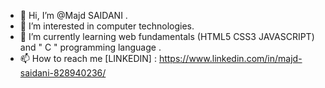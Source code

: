 - 👋 Hi, I’m @Majd SAIDANI .
- 👀 I’m interested in computer technologies.
- 🌱 I’m currently learning web fundamentals (HTML5 CSS3 JAVASCRIPT) and " C " programming language .
- 📫 How to reach me [LINKEDIN] : https://www.linkedin.com/in/majd-saidani-828940236/

<!---
MajdCA/MajdCA is a ✨ special ✨ repository because its `README.md` (this file) appears on your GitHub profile.
You can click the Preview link to take a look at your changes.
--->
